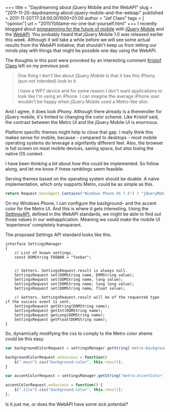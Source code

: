 +++
title = "Daydreaming about jQuery Mobile and the WebAPI"
slug = "2011-11-20-daydreaming-about-jquery-mobile-and-the-webapi"
published = 2011-11-20T17:24:00.001000+01:00
author = "Jef Claes"
tags = [ "opinion"]
url = "2011/11/blame-no-one-but-yourself.html"
+++
I recently blogged about [programming for the future of
mobile](https://www.jefclaes.be/2011/11/programming-for-future-of-mobile.html)
with [jQuery Mobile](http://jquerymobile.com/) and the
[WebAPI](https://wiki.mozilla.org/WebAPI). You probably heard that
jQuery Mobile 1.0 was released earlier this week. Although it will take
a while before we will see some actual results from the WebAPI
initiative, that shouldn't keep us from letting our minds play with
things that might be possible one day using the WebAPI.  
  
The thoughts in this post were provoked by an interesting comment
[Kristof Claes](http://www.kristofclaes.be/) left on my previous post.  

> One thing I don't like about jQuery Mobile is that it has this iPhony
> (pun not intended) look to it.  
>   
> I have a WP7 device and for some reason I don't want applications to
> look like I'm using an iPhone. I can imagine the average iPhone user
> wouldn't be happy when jQuery Mobile used a Metro-like skin.

And I agree, it does look iPhony. Although there already is a
themeroller for jQuery mobile, it's limited to changing the color
scheme. Like Kristof said, the contrast between the Metro UI and the
jQuery Mobile UI is enormous.  
  
Platform specific themes might help to close that gap. I really think
this makes sense for mobile, because - compared to desktops - most
mobile operating systems do leverage a signifantly different feel. Also,
the browser is full screen on most mobile devices, saving space, but
also losing the native OS context.  
  
I have been thinking a bit about how this could be implemented. So
follow along, and let me know if these ramblings seem feasible.  
  
Serving themes based on the operating system should be doable. A naïve
implementation, which only supports Metro, could be as simple as this.  

```js
return Request.UserAgent.Contains("Windows Phone OS 7.5") ? "jQueryMobile.Metro.css" : "jQueryMobile.Default.css";            
```

On my Windows Phone, I can configure the background- and the accent
color for the Metro UI. And this is where it gets interesting. Using the
[SettingsAPI](https://wiki.mozilla.org/WebAPI/SettingsAPI), defined in
the WebAPI standards, we might be able to find out those values in our
webapplication. Meaning we could make the mobile UI 'experience'
completely transparant.  
  
The proposed Settings API standard looks like this.  
  
```
interface SettingsManager
{
    // List of known settings.
    const DOMString FOOBAR = "foobar";
 

    // Setters. SettingsRequest.result is always null.
    SettingsRequest set(DOMString name, DOMString value);
    SettingsRequest set(DOMString name, long value);
    SettingsRequest set(DOMString name, long long value);
    SettingsRequest set(DOMString name, float value);

    // Getters. SettingsRequest.result will be of the requested type if the success event is sent.
    SettingsRequest getString(DOMString name);
    SettingsRequest getInt(DOMString name);
    SettingsRequest getLong(DOMString name);
    SettingsRequest getFloat(DOMString name);
}
```

So, dynamically modifying the css to comply to the Metro color sheme
could be this easy.  

```js
var backgroundColorRequest = settingsManager.getString('metro-backgroundColor');

backgroundColorRequest.onSuccess = function() 
    $(".main").css("background-color", this.result);
}

var accentColorRequest = settingsManager.getString('metro-accentColor');

accentColorRequest.onSuccess = function() {
    $(".tile").css("background-color", this.result);
};
```

Is it just me, or does the WebAPI have some sick potential?
